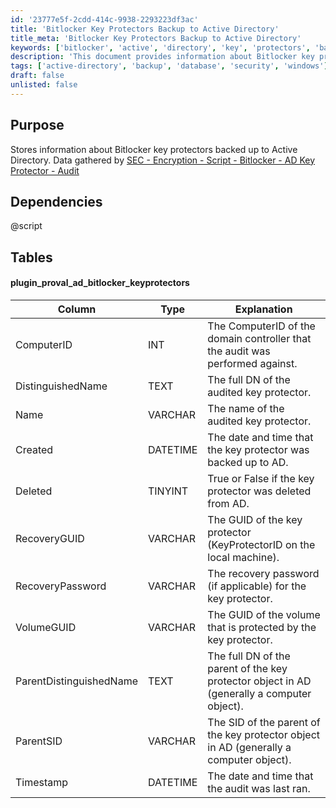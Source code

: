 ```yaml
---
id: '23777e5f-2cdd-414c-9938-2293223df3ac'
title: 'Bitlocker Key Protectors Backup to Active Directory'
title_meta: 'Bitlocker Key Protectors Backup to Active Directory'
keywords: ['bitlocker', 'active', 'directory', 'key', 'protectors', 'backup', 'audit']
description: 'This document provides information about Bitlocker key protectors that have been backed up to Active Directory. It includes details about the data gathered by the associated audit script, as well as the structure of the database table used to store this information.'
tags: ['active-directory', 'backup', 'database', 'security', 'windows']
draft: false
unlisted: false
---
```

## Purpose

Stores information about Bitlocker key protectors backed up to Active Directory. Data gathered by [SEC - Encryption - Script - Bitlocker - AD Key Protector - Audit](https://proval.itglue.com/DOC-5078775-9045331)

## Dependencies

@script

## Tables

#### plugin_proval_ad_bitlocker_keyprotectors

| Column                   | Type     | Explanation                                                                                           |
|-------------------------|----------|-------------------------------------------------------------------------------------------------------|
| ComputerID              | INT      | The ComputerID of the domain controller that the audit was performed against.                        |
| DistinguishedName       | TEXT     | The full DN of the audited key protector.                                                             |
| Name                    | VARCHAR  | The name of the audited key protector.                                                                |
| Created                 | DATETIME | The date and time that the key protector was backed up to AD.                                        |
| Deleted                 | TINYINT  | True or False if the key protector was deleted from AD.                                              |
| RecoveryGUID            | VARCHAR  | The GUID of the key protector (KeyProtectorID on the local machine).                                 |
| RecoveryPassword        | VARCHAR  | The recovery password (if applicable) for the key protector.                                         |
| VolumeGUID              | VARCHAR  | The GUID of the volume that is protected by the key protector.                                        |
| ParentDistinguishedName | TEXT     | The full DN of the parent of the key protector object in AD (generally a computer object).           |
| ParentSID               | VARCHAR  | The SID of the parent of the key protector object in AD (generally a computer object).               |
| Timestamp               | DATETIME | The date and time that the audit was last ran.                                                       |













